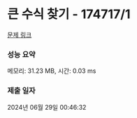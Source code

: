 # 큰 수식 찾기 - 174717/1 

[문제 링크](https://level.goorm.io/exam/174717/%ED%81%B0-%EC%88%98%EC%8B%9D-%EC%B0%BE%EA%B8%B0/quiz/1) 

### 성능 요약

메모리: 31.23 MB, 시간: 0.03 ms

### 제출 일자

2024년 06월 29일 00:46:32

